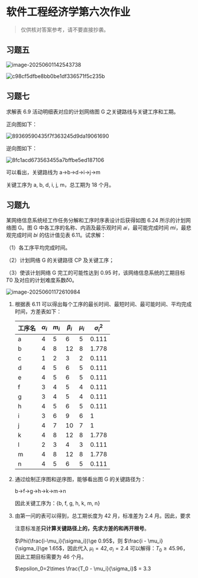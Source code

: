 # 软件工程经济学第六次作业

> 仅供核对答案参考，请不要直接抄袭。

## 习题五

![image-20250601142543738](https://telegraph-image-5ms.pages.dev/file/BQACAgUAAyEGAASIfjD1AAIBVGidfwH_fAe10wGzclok8_YqN3NYAAKqFQACqw3wVOd1TD2C3zYBNgQ.png)

![c98cf5dfbe8bb0be1df336571f5c235b](https://telegraph-image-5ms.pages.dev/file/BQACAgUAAyEGAASIfjD1AAIBVWidfwRnf0qr7T3U6bklNTJQwVMKAAKrFQACqw3wVAqw5XhWT5zwNgQ.jpeg)

## 习题七

求解表 6.9 活动明细表对应的计划网络图 G 之关键路线与关键工序和工期。

正向图如下：

![89369590435f7f363245d9da19061690](https://telegraph-image-5ms.pages.dev/file/BQACAgUAAyEGAASIfjD1AAIBVmidfwcl0me6CWjCibwtJTR4Oa_aAAKsFQACqw3wVEeIXb3ztYGLNgQ.jpeg)

逆向图如下：

![8fc1acd673563455a7bffbe5ed187106](https://telegraph-image-5ms.pages.dev/file/BQACAgUAAyEGAASIfjD1AAIBV2idfwobsO7EVlSN-cBwuwMimIt2AAKtFQACqw3wVBmtVWp2ixfZNgQ.jpeg)

可以看出，关键路线为 a->b->d->i->j->m

关键工序为 a, b, d, i, j, m，总工期为 18 个月。

## 习题九

某网络信息系统经工作任务分解和工序时序表设计后获得如图 6.24 所示的计划网络图 G。图 G 中各工序的名称、内涵及最乐观时间 𝑎𝑖，最可能完成时间 𝑚𝑖，最悲观完成时间 𝑏𝑖 的估计值见表 6.11。试求解：

（1）各工序平均完成时间。

（2）计划网络 G 的关键路径 CP 及关键工序；

（3）使该计划网络 G 完工的可能性达到 0.95 时，该网络信息系统的工期目标 𝑇0 及对应的计划难度系数𝛿0。

![image-20250601172610984](https://telegraph-image-5ms.pages.dev/file/BQACAgUAAyEGAASIfjD1AAIBWGidfw15kKaEKfZHN6-xHKMSywGXAAKvFQACqw3wVKvAYjD8PNd-NgQ.png)

1. 根据表 6.11 可以得出每个工序的最长时间、最短时间、最可能时间、平均完成时间，方差表如下：

   | 工序名 | $\alpha_i$ | $m_i$ | $\beta_i$ | $\mu_i$ | $\sigma_i^2$ |
   | ------ | ---------- | ----- | --------- | ------- | ------------ |
   | a      | 4          | 5     | 6         | 5       | 0.111        |
   | b      | 4          | 8     | 12        | 8       | 1.778        |
   | c      | 1          | 2     | 3         | 2       | 0.111        |
   | d      | 4          | 5     | 6         | 5       | 0.111        |
   | e      | 4          | 5     | 6         | 5       | 0.111        |
   | f      | 3          | 4     | 5         | 4       | 0.111        |
   | g      | 3          | 4     | 5         | 4       | 0.111        |
   | h      | 4          | 5     | 6         | 5       | 0.111        |
   | i      | 3          | 6     | 9         | 6       | 1            |
   | j      | 4          | 7     | 10        | 7       | 1            |
   | k      | 4          | 8     | 12        | 8       | 1.778        |
   | l      | 2          | 3     | 4         | 3       | 0.111        |
   | m      | 4          | 8     | 12        | 8       | 1.778        |
   | n      | 4          | 5     | 6         | 5       | 0.111        |

2. 通过绘制正序图和逆序图，能够看出图 G 的关键路径为：

   b->f->g->h->k->m->n

   因此关键工序为：{b, f, g, h, k, m, n}

3. 由第一问的表可以得到，总工期长度为 42 月，标准差为 2.4 月。因此，要求

   注意标准差**只计算关键路径上的，先求方差的和再开根号**。

   $\Phi(\frac{i-\mu_i}{\sigma_i})\ge 0.95$，则 $\frac{i - \mu_i}{\sigma_i}\ge 1.65$，因此代入 $\mu_i=42, \sigma_i=2.4$ 可以解得：$T_0\ge 45.96$，因此工期目标需要为 46 个月。

   $\epsilon_0=2\times \frac{T_0 - \mu_i}{\sigma_i}$ = 3.3
